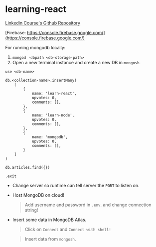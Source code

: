 # learning-react

[Linkedin Course's Github Repository](https://github.com/LinkedInLearning/react-creating-and-hosting-a-full-stack-site-3209140)

[Firebase: https://console.firebase.google.com/](https://console.firebase.google.com/)

For running mongodb locally:

1. `mongod -dbpath <db-storage-path>`
2. Open a new terminal instance and create a new DB in `mongosh`

```
use <db-name>
```

```
db.<collection-name>.insertMany(
    [
        {
            name: 'learn-react',
            upvotes: 0,
            comments: [],
        },
        {
            name: 'learn-node',
            upvotes: 0,
            comments: [],
        },
        {
            name: 'mongodb',
            upvotes: 0,
            comments: [],
        }
    ]
)
```

```
db.articles.find({})
```

```
.exit
```

<!--
# Releasing App

1. Build frontend to get browser friendly code!

```
npm run build
```

2. Copy `build` folder into backend.

3. Serve `build` files statically!

```js
app.use(express.static(path.join(__dirname, '../build')));
```

> But we added `type: module` to package.json. So `__dirname` doesnt work.
> So we need:

```js
import { fileURLToPath } from 'url';
const __filename = fileURLToPath(import.meta.url);
const __dirname = path.dirname(__filename);
```

4. Also need a route handler for requests which isnt on API route!

```
app.get(/^(?!\/api).+/, (req, res) => {
    res.sendFile(path.join(__dirname, '../build/index.html'));
});
```
-->

-   Change server so runtime can tell server the `PORT` to listen on.

-   Host MongoDB on cloud!

    > Add username and password in `.env`. and change connection string!

-   Insert some data in MongoDB Atlas.

    > Click on `Connect` and `Connect with shell!`

    > Insert data from `mongosh`.

<!-- 8. Release to google cloud!

    > Make `app.yaml`

    > Make `prod-env.yaml` to have seperate environment for production and development!

    > Define `start` script in `package.json` as this will be used by GCP.

    > Go to [console.cloud.google.com](console.cloud.google.com)

    > Navigate to the firebase project name!

    > Install gcloud cli.

```
gcloud --version
gcloud auth login
gcloud config set project <project-id>
gcloud app deploy
```  -->
